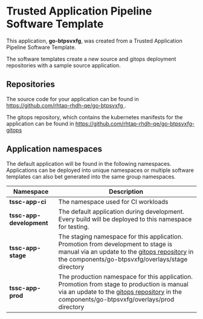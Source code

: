 # Trusted Application Pipeline Software Template

This application, **go-btpsvxfg**, was created from a Trusted Application Pipeline Software Template.

The software templates create a new source and gitops deployment repositories with a sample source application. 

## Repositories

The source code for your application can be found in [https://github.com/rhtap-rhdh-qe/go-btpsvxfg ](https://github.com/rhtap-rhdh-qe/go-btpsvxfg ).
 
The gitops repository, which contains the kubernetes manifests for the application can be found in 
[https://github.com/rhtap-rhdh-qe/go-btpsvxfg-gitops ](https://github.com/rhtap-rhdh-qe/go-btpsvxfg-gitops ) 

## Application namespaces 

The default application will be found in the following namespaces. Applications can be deployed into unique namespaces or multiple software templates can also bet generated into the same group namespaces.  

|  Namespace   |  Description   |  
| -------- | -------- |
| **tssc-app-ci** | The namespace used for CI workloads |
| **tssc-app-development** | The default application during development. Every build will be deployed to this namespace for testing. |
| **tssc-app-stage** | The staging namespace for this application. Promotion from development to stage is manual via an update to the [gitops repository](https://github.com/rhtap-rhdh-qe/go-btpsvxfg-gitops ) in the components/go-btpsvxfg/overlays/stage directory |
| **tssc-app-prod** | The production namespace for this application. Promotion from stage to production is manual via an update to the [gitops repository](https://github.com/rhtap-rhdh-qe/go-btpsvxfg-gitops ) in the components/go-btpsvxfg/overlays/prod directory |